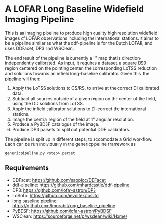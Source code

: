 # A LOFAR Long Baseline Widefield Imaging Pipeline
This is an imaging pipeline to produce high quality high resolution widefield images of LOFAR observations including the international stations. It aims to be a pipeline similar as what the ddf-pipeline is for the Dutch LOFAR, and uses DDFacet, DP3 and WSClean.

The end result of the pipeline is currently a 1'' map that is direction-independently calibrated. As input, it requires a dataset, a square DS9 region centered on the pointing center, the corresponding LoTSS reduction and solutions towards an infield long-baseline calibrator. Given this, the pipeline will then:

1. Apply the LoTSS solutions to CS/RS, to arrive at the correct DI calibrated data.
2. Subtract all sources outside of a given region on the center of the field, using the DD solutions from LoTSS.
3. Apply the infield calibrator solutions to DI-correct the international stations.
4. Image the central region of the field at 1'' angular resolution.
5. Produce a PyBDSF catalogue of the image.
6. Produce DP3 parsets to split out potential DDE calibrators.

The pipeline is split up in different steps, to accomodate a Grid workflow. Each can be run individually in the genericpipeline framework as

```
genericpipeline.py <step>.parset
```

Requirements
------------
* DDFacet: https://github.com/saopicc/DDFacet
* ddf-pipeline: https://github.com/mhardcastle/ddf-pipeline
* DP3: https://github.com/lofar-astron/DP3
* LoSoTo: https://github.com/revoltek/losoto
* long baseline pipeline: https://github.com/lmorabit/long_baseline_pipeline
* PyBDSF: https://github.com/lofar-astron/PyBDSF
* WSClean: https://sourceforge.net/p/wsclean/wiki/Home/
